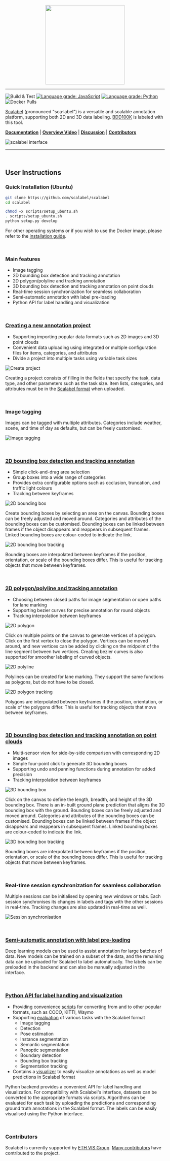 <p align="center"><img width=250 src="https://s3-us-west-2.amazonaws.com/scalabel-public/www/logo/scalable_dark.svg" /></p>

---

![Build & Test](https://github.com/scalabel/scalabel/workflows/Build%20&%20Test/badge.svg?branch=master)
[![Language grade: JavaScript](https://img.shields.io/lgtm/grade/javascript/g/scalabel/scalabel.svg?logo=lgtm&logoWidth=18)](https://lgtm.com/projects/g/scalabel/scalabel/context:javascript)
[![Language grade:
Python](https://img.shields.io/lgtm/grade/python/g/scalabel/scalabel.svg?logo=lgtm&logoWidth=18)](https://lgtm.com/projects/g/scalabel/scalabel/context:python)
![Docker Pulls](https://img.shields.io/docker/pulls/scalabel/www)

[Scalabel](https://www.scalabel.ai) (pronounced "sca&#8901;label") is a versatile and scalable annotation platform, supporting both 2D and 3D data labeling. [BDD100K](https://www.bdd100k.com/) is labeled with this tool.

[**Documentation**](https://doc.scalabel.ai/) |
[**Overview Video**](https://go.yf.io/scalabel-video-demo) |
[**Discussion**](https://groups.google.com/g/scalabel) |
[**Contributors**](https://github.com/scalabel/scalabel/graphs/contributors)

![scalabel interface](https://raw.githubusercontent.com/scalabel/scalabel-doc-media/main/readme/banner-app.png)

---

<br>

## User Instructions

### Quick Installation (Ubuntu)

```bash
git clone https://github.com/scalabel/scalabel
cd scalabel

chmod +x scripts/setup_ubuntu.sh
. scripts/setup_ubuntu.sh
python setup.py develop
```

For other operating systems or if you wish to use the Docker image, please refer to the [installation guide](https://doc.scalabel.ai/setup.html).

<br>

### Main features

- Image tagging
- 2D bounding box detection and tracking annotation
- 2D polygon/polyline and tracking annotation
- 3D bounding box detection and tracking annotation on point clouds
- Real-time session synchronization for seamless collaboration
- Semi-automatic annotation with label pre-loading
- Python API for label handling and visualization

<br>

### [Creating a new annotation project](https://doc.scalabel.ai/quick-start.html)

- Supporting importing popular data formats such as 2D images and 3D point clouds
- Convenient data uploading using integrated or multiple configuration files for items, categories, and attributes
- Divide a project into multiple tasks using variable task sizes

![Create project](https://raw.githubusercontent.com/scalabel/scalabel-doc-media/main/readme/project-creation.png)

Creating a project consists of filling in the fields that specify the task, data type, and other parameters such as the task size. Item lists, categories, and attributes must be in the [Scalabel format](https://doc.scalabel.ai/) when uploaded.

<br>

### Image tagging

Images can be tagged with multiple attributes. Categories include weather, scene, and time of day as defaults, but can be freely customised.

![Image tagging](https://raw.githubusercontent.com/scalabel/scalabel-doc-media/main/readme/tagging.png)

<br>

### [2D bounding box detection and tracking annotation](https://doc.scalabel.ai/2d-bb.html)

- Simple click-and-drag area selection
- Group boxes into a wide range of categories
- Provides extra configurable options such as occlusion, truncation, and traffic light colours
- Tracking between keyframes

![2D bounding box](https://raw.githubusercontent.com/scalabel/scalabel-doc-media/main/readme/2d_bbox.gif)

Create bounding boxes by selecting an area on the canvas. Bounding boxes can be freely adjusted and moved around. Categories and attributes of the bounding boxes can be customised. Bounding boxes can be linked between frames if the object disappears and reappears in subsequent frames. Linked bounding boxes are colour-coded to indicate the link.

![2D bounding box tracking](https://raw.githubusercontent.com/scalabel/scalabel-doc-media/main/readme/2d_bbox_tracking.gif)

Bounding boxes are interpolated between keyframes if the position, orientation, or scale of the bounding boxes differ. This is useful for tracking objects that move between keyframes.

<br>

### [2D polygon/polyline and tracking annotation](https://doc.scalabel.ai/instance-segmentation.html)

- Choosing between closed paths for image segmentation or open paths for lane marking
- Supporting bezier curves for precise annotation for round objects
- Tracking interpolation between keyframes

![2D polygon](https://raw.githubusercontent.com/scalabel/scalabel-doc-media/main/readme/2d_seg.gif)

Click on multiple points on the canvas to generate vertices of a polygon. Click on the first vertex to close the polygon. Vertices can be moved around, and new vertices can be added by clicking on the midpoint of the line segment between two vertices. Creating bezier curves is also supported for smoother labeling of curved objects.

![2D polyline](https://raw.githubusercontent.com/scalabel/scalabel-doc-media/main/readme/lane_marking.gif)

Polylines can be created for lane marking. They support the same functions as polygons, but do not have to be closed.

![2D polygon tracking](https://raw.githubusercontent.com/scalabel/scalabel-doc-media/main/readme/2d_seg_tracking.gif)

Polygons are interpolated between keyframes if the position, orientation, or scale of the polygons differ. This is useful for tracking objects that move between keyframes.

<br>

### [3D bounding box detection and tracking annotation on point clouds](https://doc.scalabel.ai/3d-bb.html)

- Multi-sensor view for side-by-side comparison with corresponding 2D images
- Simple four-point click to generate 3D bounding boxes
- Supporting undo and panning functions during annotation for added precision
- Tracking interpolation between keyframes

![3D bounding box](https://raw.githubusercontent.com/scalabel/scalabel-doc-media/main/readme/3d_bbox.gif)

Click on the canvas to define the length, breadth, and height of the 3D bounding box. There is an in-built ground plane prediction that aligns the 3D bounding box with the ground. Bounding boxes can be freely adjusted and moved around. Categories and attributes of the bounding boxes can be customised. Bounding boxes can be linked between frames if the object disappears and reappears in subsequent frames. Linked bounding boxes are colour-coded to indicate the link.

![3D bounding box tracking](https://raw.githubusercontent.com/scalabel/scalabel-doc-media/main/readme/3d_bbox_tracking.gif)

Bounding boxes are interpolated between keyframes if the position, orientation, or scale of the bounding boxes differ. This is useful for tracking objects that move between keyframes.

<br>

### Real-time session synchronization for seamless collaboration

Multiple sessions can be initialised by opening new windows or tabs. Each session synchronises its changes in labels and tags with the other sessions in real-time. Tracking changes are also updated in real-time as well.

![Session synchronisation](https://raw.githubusercontent.com/scalabel/scalabel-doc-media/main/readme/sync.gif)

<br>

### [Semi-automatic annotation with label pre-loading](https://doc.scalabel.ai/auto-label.html)

Deep learning models can be used to assist annotation for large batches of data. New models can be trained on a subset of the data, and the remaining data can be uploaded for Scalabel to label automatically. The labels can be preloaded in the backend and can also be manually adjusted in the interface.

<br>

### [Python API for label handling and visualization](https://doc.scalabel.ai/tools.html)

- Providing convenience [scripts](https://doc.scalabel.ai/label.html) for converting from and to other popular formats, such as COCO, KITTI, Waymo
- Supporting [evaluation](https://doc.scalabel.ai/eval.html) of various tasks with the Scalabel format
  - Image tagging
  - Detection
  - Pose estimation
  - Instance segmentation
  - Semantic segmentation
  - Panoptic segmentation
  - Boundary detection
  - Bounding box tracking
  - Segmentation tracking
- Contains a [visualizer](https://doc.scalabel.ai/visual.html) to easily visualize annotations as well as model predictions in Scalabel format

Python backend provides a convenient API for label handling and visualization. For compatibility with Scalabel's interface, datasets can be converted to the appropriate formats via scripts. Algorithms can be evaluated for each task by uploading the predictions and corresponding ground truth annotations in the Scalabel format. The labels can be easily visualised using the Python interface.

<br>

### Contributors

Scalabel is currently supported by [ETH VIS Group](https://www.vis.xyz/). [Many contributors](https://github.com/scalabel/scalabel/graphs/contributors) have contributed to the project.
